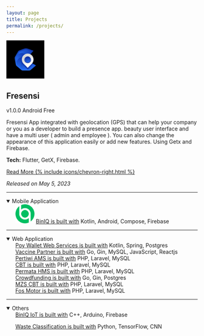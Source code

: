 ```yaml
---
layout: page
title: Projects
permalink: /projects/
---
```


<div>
    <img src="../assets/apps/fresensi/fresensi.png" class="rounded" width="100" height="100">
    <h2>Fresensi</h2>
    <div>
        <span class="badge badge-pill">v1.0.0</span>
        <span class="badge badge-pill">Android</span>
        <span class="badge badge-pill">Free</span>
    </div>
    <p>Fresensi App integrated with geolocation (GPS) that can help your company or you as a developer to build a presence app. beauty user interface and have a multi user ( admin and employee ). You can also change the appearance of this application easily or add new features. Using Getx and Firebase.</p>
    <p><b>Tech:</b> Flutter, GetX, Firebase.</p>
    <p><a href="/apps/fresensi">Read More {% include icons/chevron-right.html %}</a></p>
    <p class="text-muted"><i>Released on May 5, 2023</i></p>
</div>

<hr>

<details open>
<summary>Mobile Application</summary>
<div class="app-icons">
    <ul style="list-style:none;margin-left:0;margin-top:0;margin-bottom:0;">
        <li>
            <img src="../assets/apps/biniq/logo.png" class="rounded" width="50" height="50">
            <a href="https://github.com/agussmkertjhaan/TA-Android/" style="list-style:none;margin-left:0;margin-top:0;margin-bottom:5;" target="_blank">
                BinIQ is built with</a> 
            <span class="text-muted">  Kotlin, Android, Compose, Firebase</span>
        </li>
    </ul>
</div>
</details>

<hr>

<details open>
<summary>Web Application</summary>
<div class="app-icons">
    <ul style="list-style:none;margin-left:0;margin-top:0;margin-bottom:0;">
        <li>
            <a href="https://agussmkertjhaan.github.io/projects/" style="list-style:none;margin-left:0;margin-top:0;margin-bottom:5;" target="_blank">
                Poy Wallet Web Services is built with</a>
            <span class="text-muted"> Kotlin, Spring, Postgres</span>
        </li>
        <li>
            <a href="https://agussmkertjhaan.github.io/projects/" style="list-style:none;margin-left:0;margin-top:0;margin-bottom:5;" target="_blank">
                Vaccine Partner is built with</a>
            <span class="text-muted"> Go, Gin, MySQL, JavaScript, Reactjs</span>
        </li>
        <li>
            <a href="https://agussmkertjhaan.github.io/projects/" style="list-style:none;margin-left:0;margin-top:0;margin-bottom:5;" target="_blank">
                Pertiwi AMS is built with</a>
            <span class="text-muted"> PHP, Laravel, MySQL</span>
        </li>
        <li>
            <a href="https://agussmkertjhaan.github.io/projects/" style="list-style:none;margin-left:0;margin-top:0;margin-bottom:5;" target="_blank">
                CBT is built with</a>
            <span class="text-muted"> PHP, Laravel, MySQL</span>
        </li>
        <li>
            <a href="https://agussmkertjhaan.github.io/projects/" style="list-style:none;margin-left:0;margin-top:0;margin-bottom:5;" target="_blank">
                Permata HMS is built with</a>
            <span class="text-muted"> PHP, Laravel, MySQL</span>
        </li>
        <li>
            <a href="https://agussmkertjhaan.github.io/projects/" style="list-style:none;margin-left:0;margin-top:0;margin-bottom:5;" target="_blank">
                Crowdfunding is built with</a>
            <span class="text-muted"> Go, Gin, Postgres</span>
        </li>
        <li>
            <a href="https://agussmkertjhaan.github.io/projects/" style="list-style:none;margin-left:0;margin-top:0;margin-bottom:5;" target="_blank">
                MZS CBT is built with</a>
            <span class="text-muted"> PHP, Laravel, MySQL</span>
        </li>
        <li>
            <a href="https://agussmkertjhaan.github.io/projects/" style="list-style:none;margin-left:0;margin-top:0;margin-bottom:5;" target="_blank">
                Fos Motor is built with</a>
            <span class="text-muted"> PHP, Laravel, MySQL</span>
        </li>
    </ul>
</div>
</details>

<hr>

<details open>
<summary>Others</summary>
<div class="app-icons">
    <ul style="list-style:none;margin-left:0;margin-top:0;margin-bottom:;">
        <li>
            <a href="https://github.com/agussmkertjhaan/TA-Arduino/" style="list-style:none;margin-left:0;margin-top:0;margin-bottom:5;" target="_blank">
                BinIQ IoT is built with</a> 
            <span class="text-muted"> C++, Arduino, Firebase</span>
        </li>
    </ul>
    <ul style="list-style:none;margin-left:0;margin-top:0;margin-bottom:5;">
        <li>
            <a href="https://github.com/agussmkertjhaan/TA-ML/" style="list-style:none;margin-left:0;margin-top:0;margin-bottom:5;" target="_blank">
                Waste Classification is built with</a> 
            <span class="text-muted"> Python, TensorFlow, CNN</span>
        </li>
    </ul>
</div>
</details>